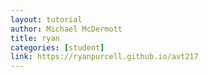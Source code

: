 ```yaml
---
layout: tutorial
author: Michael McDermott
title: ryan
categories: [student]
link: https://ryanpurcell.github.io/avt217
---
```


